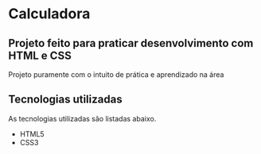 # Calculadora



## Projeto feito para praticar desenvolvimento com HTML e CSS

Projeto puramente com o intuito de prática e aprendizado na área



## Tecnologias utilizadas

As tecnologias utilizadas são listadas abaixo.

* HTML5
* CSS3

